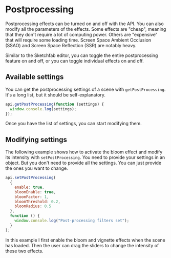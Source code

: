 <script setup>
import CodePenEmbed from '../../components/CodePenEmbed.vue'
</script>

# Postprocessing

Postprocessing effects can be turned on and off with the API. You can also modify all the parameters of the effects. Some effects are "cheap", meaning that they don't require a lot of computing power. Others are "expensive" that will require some loading time. Screen Space Ambient Occlusion (SSAO) and Screen Space Reflection (SSR) are notably heavy.

Similar to the Sketchfab editor, you can toggle the entire postprocessing feature on and off, or you can toggle individual effects on and off.

## Available settings

You can get the postprocessing settings of a scene with `getPostProcessing`. It's a long list, but it should be self-explanatory.

```js
api.getPostProcessing(function (settings) {
  window.console.log(settings);
});
```

<CodePenEmbed id="GRPoaya/a53219390a6b6058e3dd1e4e5c0cca9a" tab="result" />

Once you have the list of settings, you can start modifying them.

## Modifying settings

The following example shows how to activate the bloom effect and modify its intensity with `setPostProcessing`. You need to provide your settings in an object. But you don't need to provide all the settings. You can just provide the ones you want to change.

```js
api.setPostProcessing(
  {
    enable: true,
    bloomEnable: true,
    bloomFactor: 1,
    bloomThreshold: 0.2,
    bloomRadius: 0.5
  },
  function () {
    window.console.log("Post-processing filters set");
  }
);
```

<CodePenEmbed id="JjwGqea/46d7bcdfdac05d1792a2c757cfe5fcb5" tab="result" />

In this example I first enable the bloom and vignette effects when the scene has loaded. Then the user can drag the sliders to change the intensity of these two effects.